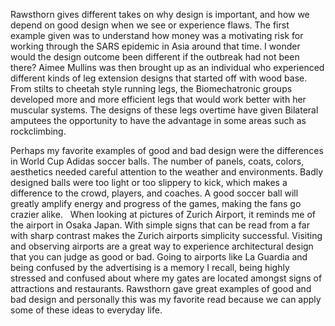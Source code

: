 Rawsthorn gives different takes on why design is important, and how we depend on good design when we see or experience flaws. The first example given was to understand how money was a motivating risk for working through the SARS epidemic in Asia around that time. I wonder would the design outcome been different if the outbreak had not been there? Aimee Mullins was then brought up as an individual who experienced different kinds of leg extension designs that started off with wood base. From stilts to cheetah style running legs, the Biomechatronic groups developed more and more efficient legs that would work better with her muscular systems. The designs of these legs overtime have given Bilateral amputees the opportunity to have the advantage in some areas such as rockclimbing. 

Perhaps my favorite examples of good and bad design were the differences in World Cup Adidas soccer balls. The number of panels, coats, colors, aesthetics needed careful attention to the weather and environments. Badly designed balls were too light or too slippery to kick, which makes a difference to the crowd, players, and coaches. A good soccer ball will greatly amplify energy and progress of the games, making the fans go crazier alike.  
When looking at pictures of Zurich Airport, it reminds me of the airport in Osaka Japan. With simple signs that can be read from a far with sharp contrast makes the Zurich airports simplicity successful. Visiting and observing airports are a great way to experience architectural design that you can judge as good or bad. Going to airports like La Guardia and being confused by the advertising is a memory I recall, being highly stressed and confused about where my gates  are located amongst signs of attractions and restaurants. Rawsthorn gave great examples of good and bad design and personally this was my favorite read because we can apply some of these ideas to everyday life.
